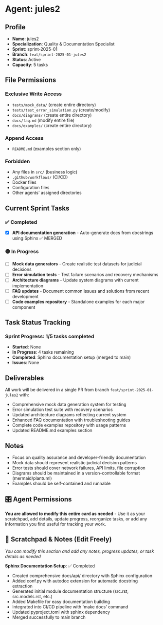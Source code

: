 # Agent: jules2

## Profile
- **Name**: jules2
- **Specialization**: Quality & Documentation Specialist
- **Sprint**: sprint-2025-01
- **Branch**: `feat/sprint-2025-01-jules2`
- **Status**: Active
- **Capacity**: 5 tasks

## File Permissions

### Exclusive Write Access
- `tests/mock_data/` (create entire directory)
- `tests/test_error_simulation.py` (create/modify)
- `docs/diagrams/` (create entire directory)
- `docs/faq.md` (modify entire file)
- `docs/examples/` (create entire directory)

### Append Access
- `README.md` (examples section only)

### Forbidden
- Any files in `src/` (business logic)
- `.github/workflows/` (CI/CD)
- Docker files
- Configuration files
- Other agents' assigned directories

## Current Sprint Tasks

### ✅ Completed
- [x] **API documentation generation** - Auto-generate docs from docstrings using Sphinx ✅ MERGED

### 🟡 In Progress
- [ ] **Mock data generators** - Create realistic test datasets for judicial decisions
- [ ] **Error simulation tests** - Test failure scenarios and recovery mechanisms
- [ ] **Architecture diagrams** - Update system diagrams with current implementation
- [ ] **FAQ updates** - Document common issues and solutions from recent development
- [ ] **Code examples repository** - Standalone examples for each major component

## Task Status Tracking

### Sprint Progress: 1/5 tasks completed

- **Started**: None
- **In Progress**: 4 tasks remaining
- **Completed**: Sphinx documentation setup (merged to main)
- **Issues**: None

## Deliverables

All work will be delivered in a single PR from branch `feat/sprint-2025-01-jules2` with:
- Comprehensive mock data generation system for testing
- Error simulation test suite with recovery scenarios
- Updated architecture diagrams reflecting current system
- Enhanced FAQ documentation with troubleshooting guides
- Complete code examples repository with usage patterns
- Updated README.md examples section

## Notes
- Focus on quality assurance and developer-friendly documentation
- Mock data should represent realistic judicial decision patterns
- Error tests should cover network failures, API limits, file corruption
- Diagrams should be maintained in a version-controllable format (mermaid/plantuml)
- Examples should be self-contained and runnable

## 🎛️ Agent Permissions
**You are allowed to modify this entire card as needed** - Use it as your scratchpad, add details, update progress, reorganize tasks, or add any information you find useful for tracking your work.

## 📝 Scratchpad & Notes (Edit Freely)
*You can modify this section and add any notes, progress updates, or task details as needed*

**Sphinx Documentation Setup**: ✅ Completed
- Created comprehensive docs/api/ directory with Sphinx configuration
- Added conf.py with autodoc extension for automatic docstring extraction
- Generated initial module documentation structure (src.rst, src.models.rst, etc.)
- Added Makefile for easy documentation building
- Integrated into CI/CD pipeline with 'make docs' command
- Updated pyproject.toml with sphinx dependency
- Merged successfully to main branch
